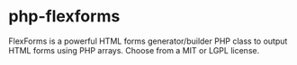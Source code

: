 # php-flexforms
FlexForms is a powerful HTML forms generator/builder PHP class to output HTML forms using PHP arrays.  Choose from a MIT or LGPL license.
